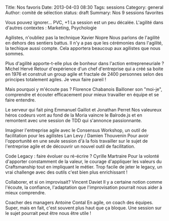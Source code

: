Title: Nos favoris
Date: 2013-04-03 08:30
Tags: sessions
Category: general
Author: comité de sélection
status: draft
Summary: Nos 9 sessions favorites

Vous pouvez ignorer...
PVC, +1
La session est un peu décalée. L'agilité dans d'autres contextes : Marketing, Psychologie

Agilistes, n'oubliez pas la technique
Xavier Nopre
Nous parlons de l'agilité en dehors des sentiers battus. Il n'y a pas que les cérémonies dans l'agilité, la techique aussi compte. Cela apportera beaucoup aux agilistes que nous sommes.

Plus d'agilité apporte-t-elle plus de bonheur dans l'action entrepreneuriale ?
Michel Hervé
Retour d'expérience d'un chef d'entreprise qui a créé sa boite en 1976 et construit un group agile et fractale de 2400 personnes selon des principes totalement agiles. Je veux faire pareil !

Mais pourquoi y m'écoute pas ?
Florence Chabanois
Bailloner son "moi-je", comprendre et écouter efficacement pour mieux travailler en équipe et se faire entendre.

Le serveur qui fait ping
Emmanuel Gaillot et Jonathan Perret
Nos valeureux héros codeurs vont au fond de la Moria vaincre le Balrode.js et en remontent avec une session de TDD qui s'annonce passionnante.

Imaginer l'entreprise agile avec le Consensus Workshop, un outil de facilitation pour les agilistes
Lan Levy / Damien Thouvenin
Pour avoir l'opportunité en une seule session d'à la fois travailler sur le sujet de l'entreprise agile et de découvrir un nouvel outil de facilitation.

Code Legacy : faire évoluer ou ré-écrire ?
Cyrille Martraire
Pour la volonté d'apporter constamment de la valeur, le courage d'appliquer les valeurs du Craftsmanship tout en impliquant le métier. Trop facile de jeter le legacy, un vrai challenge avec des outils c'est bien plus enrichissant !

Collaborer, et si on improvisait?
Vincent Daviet
Il y a certaine notion comme l'écoute, la confiance, l'adaptation que l'improvisation pourrait nous aider à mieux comprendre.

Coacher des managers
Antoine Contal
En agile, on coach des équipes. Super, mais en fait, c'est souvent plus haut que ça bloque. Une session sur le sujet pourrait peut être nous être utile !
